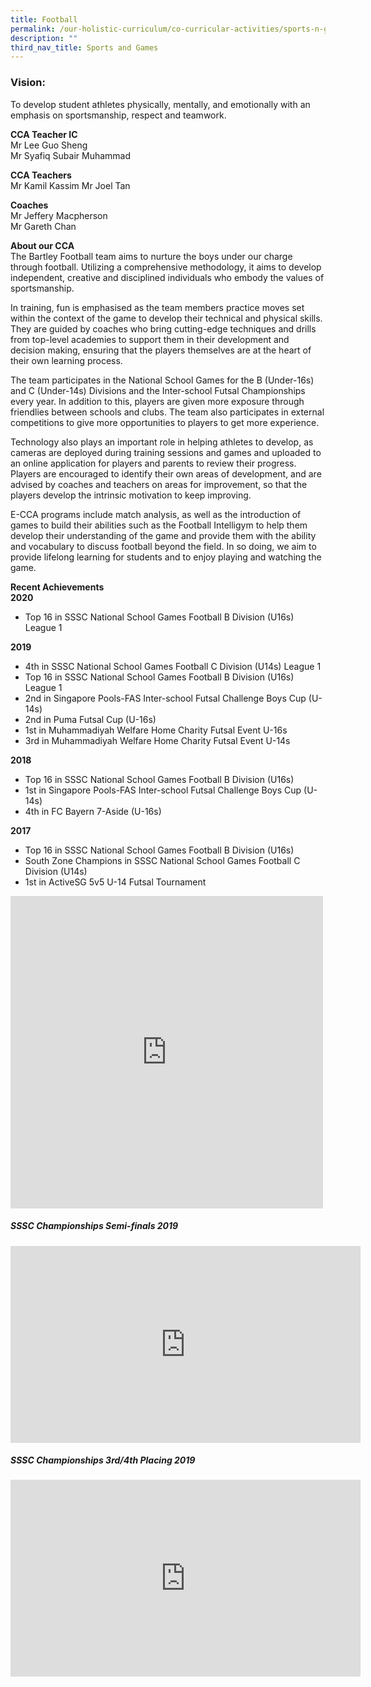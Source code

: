 ```yaml
---
title: Football
permalink: /our-holistic-curriculum/co-curricular-activities/sports-n-games/football/
description: ""
third_nav_title: Sports and Games
---
```

### Vision:
To develop student athletes physically, mentally, and emotionally with an emphasis on sportsmanship, respect and teamwork.

**CCA Teacher IC** <br>
Mr Lee Guo Sheng <br>
Mr Syafiq Subair Muhammad 

**CCA Teachers** <br>
Mr Kamil Kassim
Mr Joel Tan

**Coaches** <br>
Mr Jeffery Macpherson<br>
Mr Gareth Chan

**About our CCA** <br>
The Bartley Football team aims to nurture the boys under our charge through football. Utilizing a comprehensive methodology, it aims to develop independent, creative and disciplined individuals who embody the values of sportsmanship.

In training, fun is emphasised as the team members practice moves set within the context of the game to develop their technical and physical skills. They are guided by coaches who bring cutting-edge techniques and drills from top-level academies to support them in their development and decision making, ensuring that the players themselves are at the heart of their own learning process.

The team participates in the National School Games for the B (Under-16s) and C (Under-14s) Divisions and the Inter-school Futsal Championships every year. In addition to this, players are given more exposure through friendlies between schools and clubs. The team also participates in external competitions to give more opportunities to players to get more experience. 

Technology also plays an important role in helping athletes to develop, as cameras are deployed during training sessions and games and uploaded to an online application for players and parents to review their progress. Players are encouraged to identify their own areas of development, and are advised by coaches and teachers on areas for improvement, so that the players develop the intrinsic motivation to keep improving. 

E-CCA programs include match analysis, as well as the introduction of games to build their abilities such as the Football Intelligym to help them develop their understanding of the game and provide them with the ability and vocabulary to discuss football beyond the field. In so doing, we aim to provide lifelong learning for students and to enjoy playing and watching the game. 

**Recent Achievements** <br>
**2020** 
- Top 16 in SSSC National School Games Football B Division (U16s) League 1

**2019** 
- 4th in SSSC National School Games Football C Division (U14s) League 1
- Top 16 in SSSC National School Games Football B Division (U16s) League 1
- 2nd in Singapore Pools-FAS Inter-school Futsal Challenge Boys Cup (U-14s)
- 2nd in Puma Futsal Cup (U-16s)
- 1st in Muhammadiyah Welfare Home Charity Futsal Event U-16s
- 3rd in Muhammadiyah Welfare Home Charity Futsal Event U-14s

**2018** 
- Top 16 in SSSC National School Games Football B Division (U16s)
- 1st in Singapore Pools-FAS Inter-school Futsal Challenge Boys Cup (U-14s)
- 4th in FC Bayern 7-Aside (U-16s)


**2017** 
- Top 16 in SSSC National School Games Football B Division (U16s)
- South Zone Champions in SSSC National School Games Football C Division (U14s)
- 1st in ActiveSG 5v5 U-14 Futsal Tournament

<iframe allowfullscreen="true" height="500" width="500" frameborder="0" src="https://docs.google.com/presentation/d/e/2PACX-1vSTPW0WhgRuf2NjpF9pZlU2kqOA8xYNkAFXpiYmVRubzYe7Yf_Lyab5qwPQANVA3MpuNWBkQCyPRLrx/embed?start=true&amp;loop=true&amp;delayms=10000"></iframe>

##### SSSC Championships Semi-finals 2019

<iframe allowfullscreen="" allow="accelerometer; autoplay; clipboard-write; encrypted-media; gyroscope; picture-in-picture" frameborder="0" title="YouTube video player" src="https://www.youtube.com/embed/vxo6jGun7nw?start=2" height="315" width="560"></iframe>

##### SSSC Championships 3rd/4th Placing 2019

<iframe allowfullscreen="" allow="accelerometer; autoplay; clipboard-write; encrypted-media; gyroscope; picture-in-picture" frameborder="0" title="YouTube video player" src="https://www.youtube.com/embed/W4pwNcT8sK8?start=2" height="315" width="560"></iframe>